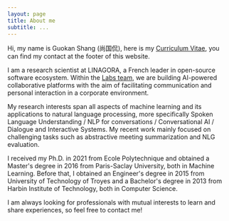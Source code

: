 ```yaml
---
layout: page
title: About me
subtitle: ...
---
```


Hi, my name is Guokan Shang (尚国侃), here is my [Curriculum Vitae](cv.pdf), you can find my contact at the footer of this website.

I am a research scientist at LINAGORA, a French leader in open-source software ecosystem. Within the [Labs team](https://labs.linagora.com), we are building AI-powered collaborative platforms with the aim of facilitating communication and personal interaction in a corporate environment.

My research interests span all aspects of machine learning and its applications to natural language processing, more specifically Spoken Language Understanding / NLP for conversations / Conversational AI / Dialogue and Interactive Systems. My recent work mainly focused on challenging tasks such as abstractive meeting summarization and NLG evaluation.

I received my Ph.D. in 2021 from Ecole Polytechnique and obtained a Master's degree in 2016 from Paris-Saclay University, both in Machine Learning. Before that, I obtained an Engineer's degree in 2015 from University of Technology of Troyes and a Bachelor's degree in 2013 from Harbin Institute of Technology, both in Computer Science.

I am always looking for professionals with mutual interests to learn and share experiences, so feel free to contact me! 
